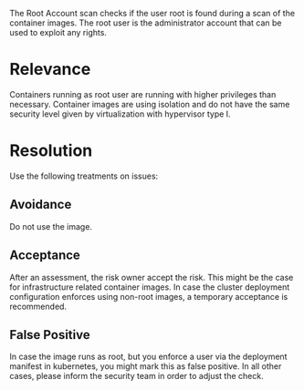 The Root Account scan checks if the user root is found during a scan of the container images. The root user is the administrator account that can be used to exploit any rights. 

# Relevance
Containers running as root user are running with higher privileges than necessary. Container images are using isolation and do not have the same security level given by virtualization with hypervisor type I.

# Resolution
Use the following treatments on issues:

## Avoidance
Do not use the image.

## Acceptance
After an assessment, the risk owner accept the risk. This might be the case for infrastructure related container images. In case the cluster deployment configuration enforces using non-root images, a temporary acceptance is recommended.

## False Positive
In case the image runs as root, but you enforce a user via the deployment manifest in kubernetes, you might mark this as false positive.
In all other cases, please inform the security team in order to adjust the check.